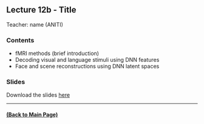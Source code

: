 ## Lecture 12b - Title
Teacher: name (ANITI)



### Contents

* fMRI methods (brief introduction)
* Decoding visual and language stimuli using DNN features
* Face and scene reconstructions using DNN latent spaces

### Slides
Download the slides [here](https://rufinv.github.io/Intro2AI-class/Lecture12b/BrainDecoding-small.pdf)

---
#### [(Back to Main Page)](../index.md)
